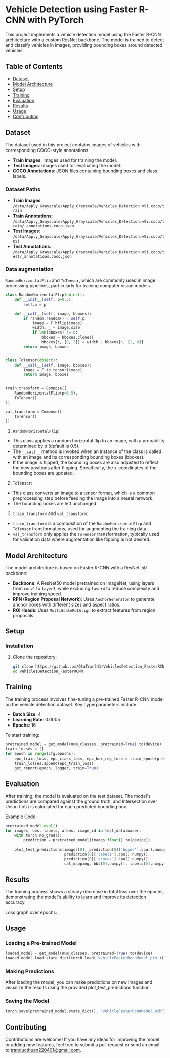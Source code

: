 # Vehicle Detection using Faster R-CNN with PyTorch

This project implements a vehicle detection model using the Faster R-CNN architecture with a custom ResNet backbone. The model is trained to detect and classify vehicles in images, providing bounding boxes around detected vehicles.

## Table of Contents
- [Dataset](#dataset)
- [Model Architecture](#model-architecture)
- [Setup](#setup)
- [Training](#training)
- [Evaluation](#evaluation)
- [Results](#results)
- [Usage](#usage)
- [Contributing](#contributing)

## Dataset
The dataset used in this project contains images of vehicles with corresponding COCO-style annotations

- **Train Images**: Images used for training the model.
- **Test Images**: Images used for evaluating the model.
- **COCO Annotations**: JSON files containing bounding boxes and class labels.

### Dataset Paths
- **Train Images**: `/data/Apply_Grayscale/Apply_Grayscale/Vehicles_Detection.v9i.coco/train`
- **Train Annotations**: `/data/Apply_Grayscale/Apply_Grayscale/Vehicles_Detection.v9i.coco/train/_annotations.coco.json`
- **Test Images**: `/data/Apply_Grayscale/Apply_Grayscale/Vehicles_Detection.v9i.coco/test`
- **Test Annotations**: `/data/Apply_Grayscale/Apply_Grayscale/Vehicles_Detection.v9i.coco/test/_annotations.coco.json`

### Data augmentation
`RandomHorizontalFlip` and `ToTensor`, which are commonly used in image processing pipelines, particularly for training computer vision models.
```python
class RandomHorizontalFlip(object):
    def __init__(self, p=0.5):
        self.p = p

    def __call__(self, image, bboxes):
        if random.random() < self.p:
            image = F.hflip(image)
            width, _ = image.size
            if len(bboxes) != 0:
                bboxes = bboxes.clone()
                bboxes[:, [0, 2]] = width - bboxes[:, [2, 0]]
        return image, bboxes


class ToTensor(object):
    def __call__(self, image, bboxes):
        image = F.to_tensor(image)
        return image, bboxes
     

train_transform = Compose([
    RandomHorizontalFlip(p=0.5),
    ToTensor()
])

val_transform = Compose([
    ToTensor()
])

```
1. `RandomHorizontalFlip`:
- This class applies a random horizontal flip to an image, with a probability determined by p (default is 0.5).  
- The `__call__` method is invoked when an instance of the class is called with an image and its corresponding bounding boxes (bboxes).  
- If the image is flipped, the bounding boxes are also adjusted to reflect the new positions after flipping. Specifically, the x-coordinates of the bounding boxes are updated.  
  
2. `ToTensor`:
- This class converts an image to a tensor format, which is a common preprocessing step before feeding the image into a neural network.  
- The bounding boxes are left unchanged.  

3. `train_transform` and `val_transform`: 
- `train_transform` is a composition of the `RandomHorizontalFlip` and `ToTensor` transformations, used for augmenting the training data.  
- `val_transform` only applies the `ToTensor` transformation, typically used for validation data where augmentation like flipping is not desired.  

## Model Architecture
The model architecture is based on Faster R-CNN with a ResNet-50 backbone:
- **Backbone**: A ResNet50 model pretrained on ImageNet, using layers from `conv1` to `layer3`, while excluding `layer4` to reduce complexity and improve training speed.
- **RPN (Region Proposal Network)**: Uses `AnchorGenerator` to generate anchor boxes with different sizes and aspect ratios.
- **ROI Heads**: Uses `MultiScaleRoIAlign` to extract features from region proposals.

## Setup

### Installation
1. Clone the repository:
    ```bash
    git clone https://github.com/OtaTran241/VehiclesDetection_FasterRCNN.git
    cd VehiclesDetection_FasterRCNN
    ```

## Training
The training process involves fine-tuning a pre-trained Faster R-CNN model on the vehicle detection dataset. Key hyperparameters include:
- **Batch Size**: 4
- **Learning Rate**: 0.0005
- **Epochs**: 16

To start training:
```python
pretrained_model = get_model(num_classes, pretrained=True).to(device)
train_losses = []
for epoch in range(cfg.epochs):
    epc_train_loss, epc_class_loss, epc_box_reg_loss = train_epoch(pretrained_model, train_dataloader, optimizer, lr_scheduler, epoch, logger)
    train_losses.append(epc_train_loss)
    get_report(epoch, logger, train=True)
```
## Evaluation
After training, the model is evaluated on the test dataset. The model's predictions are compared against the ground truth, and Intersection over Union (IoU) is calculated for each predicted bounding box.

Example Code:
```python
pretrained_model.eval()
for images, bbs, labels, areas, image_id in test_dataloader:
    with torch.no_grad():
        prediction = pretrained_model(images.float().to(device))

    plot_test_predictions(images[0], prediction[0]['boxes'].cpu().numpy(), 
                          prediction[0]['labels'].cpu().numpy(), 
                          prediction[0]['scores'].cpu().numpy(), 
                          cat_mapping, bbs[0].numpy(), labels[0].numpy(), image_id[0])
```
## Results
The training process shows a steady decrease in total loss over the epochs, demonstrating the model's ability to learn and improve its detection accuracy.

Loss graph over epochs:

## Usage
### Loading a Pre-trained Model
```python
loaded_model = get_model(num_classes, pretrained=True).to(device)
loaded_model.load_state_dict(torch.load('VehicleFasterRcnnModel.pth'))
```
### Making Predictions
After loading the model, you can make predictions on new images and visualize the results using the provided plot_test_predictions function.

### Saving the Model
```python
torch.save(pretrained_model.state_dict(), 'VehicleFasterRcnnModel.pth')
```
## Contributing
Contributions are welcome! If you have any ideas for improving the model or adding new features, feel free to submit a pull request or send an email to [tranducthuan220401@gmail.com](mailto:tranducthuan220401@gmail.com).
